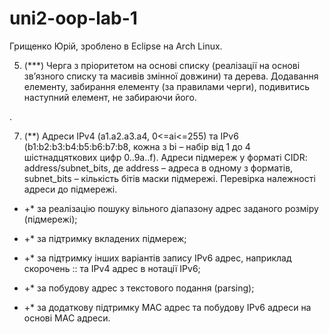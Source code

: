 # uni2-oop-lab-1
Грищенко Юрій, зроблено в Eclipse на Arch Linux.

5. (***) Черга з пріоритетом на основі списку (реалізації на основі
зв’язного списку та масивів змінної довжини) та дерева. Додавання
елементу, забирання елементу (за правилами черги), подивитись
наступний елемент, не забираючи його.

.

7. (**) Адреси IPv4 (a1.a2.a3.a4, 0&lt;=ai&lt;=255) та IPv6
(b1:b2:b3:b4:b5:b6:b7:b8, кожна з bi – набір від 1 до 4 шістнадцяткових
цифр 0..9a..f). Адреси підмереж у форматі CIDR: address/subnet_bits, де
address – адреса в одному з форматів, subnet_bits – кількість бітів маски
підмережі. Перевірка належності адреси до підмережі.

  - +* за реалізацію пошуку вільного діапазону адрес заданого
розміру (підмережі);

  - +* за підтримку вкладених підмереж;

  - +* за підтримку інших варіантів запису IPv6 адрес, наприклад
скорочень :: та IPv4 адрес в нотації IPv6;

  - +* за побудову адрес з текстового подання (parsing);

  - +* за додаткову підтримку MAC адрес та побудову IPv6 адреси
на основі MAC адреси.
